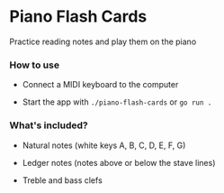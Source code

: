 # Piano Flash Cards

Practice reading notes and play them on the piano

### How to use

- Connect a MIDI keyboard to the computer

- Start the app with `./piano-flash-cards` or `go run .`

### What's included?

- Natural notes (white keys A, B, C, D, E, F, G)

- Ledger notes (notes above or below the stave lines)
  
- Treble and bass clefs